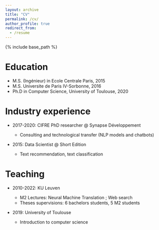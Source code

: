 ```yaml
---
layout: archive
title: "CV"
permalink: /cv/
author_profile: true
redirect_from:
  - /resume
---
```


{% include base_path %}

Education
======
* M.S. (Ingénieur) in Ecole Centrale Paris, 2015
* M.S. Universite de Paris IV-Sorbonne, 2016
* Ph.D in Computer Science, University of Toulouse, 2020

Industry experience
======
* 2017-2020: CIFRE PhD researcher @ Synapse Développement
  * Consulting and technological transfer (NLP models and chatbots)

* 2015: Data Scientist @  Short Edition
  * Text recommendation, text classification
  

Teaching
======

* 2010-2022: KU Leuven
  * M2 Lectures: Neural Machine Translation ; Web search
  * Theses supervisions: 6 bachelors students, 5 M2 students

* 2019: University of Toulouse
  * Introduction to computer science
